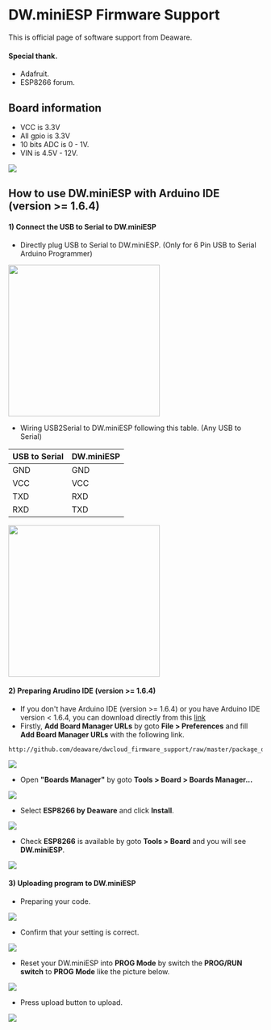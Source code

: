 # DW.miniESP Firmware Support
This is official page of software support from Deaware.

#### Special thank.
* Adafruit.
* ESP8266 forum.

## Board information
* VCC is 3.3V
* All gpio is 3.3V
* 10 bits ADC is 0 - 1V.
* VIN is 4.5V - 12V.

![](http://128.199.203.210/dwminiesp_support/images/pinout.png)

## How to use DW.miniESP with Arduino IDE (version >= 1.6.4)
#### 1) Connect the USB to Serial to DW.miniESP
* Directly plug USB to Serial to DW.miniESP. (Only for 6 Pin USB to Serial Arduino Programmer)

<img src="http://128.199.203.210/dwminiesp_support/images/direct_plug_ftdi.png" height="300px"></img>

* Wiring USB2Serial to DW.miniESP following this table. (Any USB to Serial)

| USB to Serial | DW.miniESP |
| ------------- | ---------- |
|      GND      |     GND    |
|      VCC      |     VCC    |
|      TXD      |     RXD    |
|      RXD      |     TXD    |

<img src="http://128.199.203.210/dwminiesp_support/images/wiring_ftdi.png" height="300px"></img>

#### 2) Preparing Arudino IDE (version >= 1.6.4)
* If you don't have Arduino IDE (version >= 1.6.4) or you have Arduino IDE version < 1.6.4, you can download directly from this [link](http://www.arduino.cc/en/Main/Software)
* Firstly, **Add Board Manager URLs** by goto **File > Preferences** and fill **Add Board Manager URLs** with the following link.
````
http://github.com/deaware/dwcloud_firmware_support/raw/master/package_deaware_index.json
````

![](http://128.199.203.210/dwminiesp_support/images/insert_board_man_url.png)

* Open **"Boards Manager"** by goto **Tools > Board > Boards Manager...**

![](http://128.199.203.210/dwminiesp_support/images/select_boards_manager.png)

* Select **ESP8266 by Deaware** and click **Install**.

![](http://128.199.203.210/dwminiesp_support/images/install_esp8266.png)

* Check **ESP8266** is available by goto **Tools > Board** and you will see **DW.miniESP**.

![](http://128.199.203.210/dwminiesp_support/images/dwminiesp_found.png)

#### 3) Uploading program to DW.miniESP
* Preparing your code.

![](http://128.199.203.210/dwminiesp_support/images/prepare_code.png)

* Confirm that your setting is correct.

![](http://128.199.203.210/dwminiesp_support/images/set_board.png)

* Reset your DW.miniESP into **PROG Mode** by switch the **PROG/RUN switch** to **PROG Mode** like the picture below.

![](http://128.199.203.210/dwminiesp_support/images/switch_prog.png)

* Press upload button to upload.

![](http://128.199.203.210/dwminiesp_support/images/uploaded.png)
